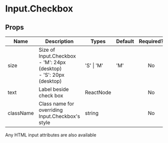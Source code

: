 # Input.Checkbox

## Props

| Name      | Description                                      | Types      | Default | Required? |
|-----------|--------------------------------------------------|------------|---------|:---------:|
| size      | Size of Input.Checkbox<br>- 'M': 24px (desktop)<br>- 'S': 20px (desktop) | 'S' \| 'M' |   'M'   |     No    |
| text      | Label beside check box                           | ReactNode     |         |     No    |
| className | Class name for overriding Input.Checkbox's style | string     |         |     No    |

Any HTML input attributes are also available